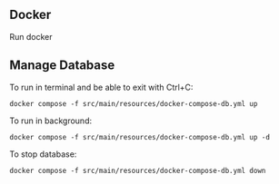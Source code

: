 ## Docker

Run docker

## Manage Database

To run in terminal and be able to exit with Ctrl+C:

```shell
docker compose -f src/main/resources/docker-compose-db.yml up 
```

To run in background:
```shell
docker compose -f src/main/resources/docker-compose-db.yml up -d
```

To stop database:
```shell
docker compose -f src/main/resources/docker-compose-db.yml down
```